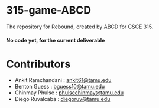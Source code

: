 # 315-game-ABCD

The repository for Rebound, created by ABCD for CSCE 315.

#### No code yet, for the current deliverable

# Contributors

* Ankit Ramchandani : ankit61@tamu.edu
* Benton Guess : bguess10@tamu.edu
* Chinmay Phulse : phulsechinmay@tamu.edu
* Diego Ruvalcaba : diegoruv@tamu.edu
